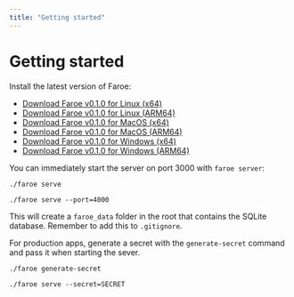 ```yaml
---
title: "Getting started"
---
```


# Getting started

Install the latest version of Faroe:

- [Download Faroe v0.1.0 for Linux (x64)]()
- [Download Faroe v0.1.0 for Linux (ARM64)]()
- [Download Faroe v0.1.0 for MacOS (x64)]()
- [Download Faroe v0.1.0 for MacOS (ARM64)]()
- [Download Faroe v0.1.0 for Windows (x64)]()
- [Download Faroe v0.1.0 for Windows (ARM64)]()

You can immediately start the server on port 3000 with `faroe server`:

```
./faroe serve

./faroe serve --port=4000
```

This will create a `faroe_data` folder in the root that contains the SQLite database. Remember to add this to `.gitignore`.

For production apps, generate a secret with the `generate-secret` command and pass it when starting the sever.

```
./faroe generate-secret
```

```
./faroe serve --secret=SECRET
```
